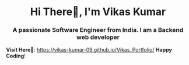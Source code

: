 <h1 align="center">Hi There👋, I'm Vikas Kumar</h1>
<h3 align="center">A passionate Software Engineer from India. I am a Backend web developer </h3>

**Visit Here**🚀: https://vikas-kumar-09.github.io/Vikas_Portfolio/
**Happy Coding**!
